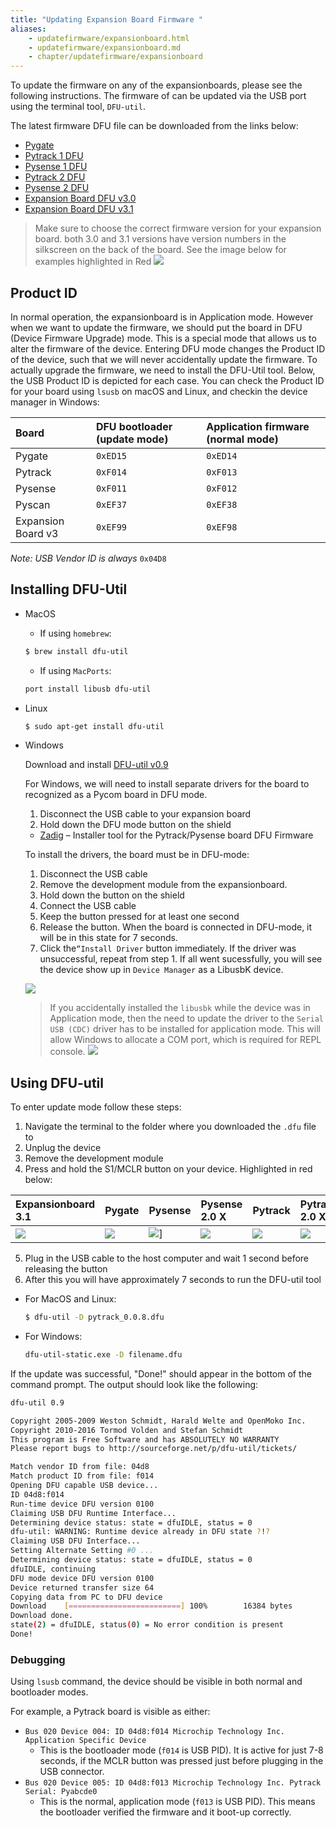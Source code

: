 ```yaml
---
title: "Updating Expansion Board Firmware "
aliases:
    - updatefirmware/expansionboard.html
    - updatefirmware/expansionboard.md
    - chapter/updatefirmware/expansionboard
---
```


To update the firmware on any of the expansionboards, please see the following instructions. The firmware of can be updated via the USB port using the terminal tool, `DFU-util`.

The latest firmware DFU file can be downloaded from the links below:
* [Pygate](https://software.pycom.io/findupgrade?key=pygate.dfu&type=all&redirect=true)
* [Pytrack 1 DFU](https://software.pycom.io/findupgrade?key=pytrack.dfu&type=all&redirect=true)
* [Pysense 1 DFU](https://software.pycom.io/findupgrade?key=pysense.dfu&type=all&redirect=true)
* [Pytrack 2 DFU](https://software.pycom.io/findupgrade?key=pytrack2.dfu&type=all&redirect=true)
* [Pysense 2 DFU](https://software.pycom.io/findupgrade?key=pysense2.dfu&type=all&redirect=true)
* [Expansion Board DFU v3.0](https://software.pycom.io/findupgrade?key=expansion3.dfu&type=all&redirect=true)
* [Expansion Board DFU v3.1](https://software.pycom.io/findupgrade?key=expansion31.dfu&type=all&redirect=true)


> Make sure to choose the correct firmware version for your expansion board. both 3.0 and 3.1 versions have version numbers in the silkscreen on the back of the board. See the image below for examples highlighted in Red
>![](/gitbook/assets/expansion_board_version.png)

## Product ID
In normal operation, the expansionboard is in Application mode. However when we want to update the firmware, we should put the board in DFU (Device Firmware Upgrade) mode. This is a special mode that allows us to alter the firmware of the device. Entering DFU mode changes the Product ID of the device, such that we will never accidentally update the firmware. To actually upgrade the firmware, we need to install the DFU-Util tool. Below, the USB Product ID is depicted for each case. You can check the Product ID for your board using `lsusb` on macOS and Linux, and checkin the device manager in Windows:

| Board | DFU bootloader (update mode) | Application firmware (normal mode) |
| :--- | :--- | :--- |
| Pygate             | `0xED15` | `0xED14` |
| Pytrack            | `0xF014` | `0xF013` |
| Pysense            | `0xF011` | `0xF012` |
| Pyscan             | `0xEF37` | `0xEF38` |
| Expansion Board v3 | `0xEF99` | `0xEF98` |

_Note: USB Vendor ID is always_ `0x04D8`



## Installing DFU-Util

  * MacOS

    * If using `homebrew`:

    ```bash
    $ brew install dfu-util
    ```
    * If using `MacPorts`:

    ```bash
    port install libusb dfu-util
    ```
  * Linux

    ```bash
    $ sudo apt-get install dfu-util
    ```

  * Windows

    Download and install [DFU-util v0.9](http://dfu-util.sourceforge.net/releases/dfu-util-0.9-win64.zip)

    For Windows, we will need to install separate drivers for the board to recognized as a Pycom board in DFU mode.
    1. Disconnect the USB cable to your expansion board
    2. Hold down the DFU mode button on the shield

    * [Zadig](http://zadig.akeo.ie/) – Installer tool for the Pytrack/Pysense board DFU Firmware

    To install the drivers, the board must be in DFU-mode:

    1. Disconnect the USB cable
    2. Remove the development module from the expansionboard.
    3. Hold down the button on the shield
    4. Connect the USB cable
    5. Keep the button pressed for at least one second
    6. Release the button. When the board is connected in DFU-mode, it will be in this state for 7 seconds.
    7. Click the`“Install Driver` button immediately. If the driver was unsuccessful, repeat from step 1.
    If all went sucessfully, you will see the device show up in `Device Manager` as a LibusbK device.

    ![](/gitbook/assets/pytrack_dfu_mode_zadig.png)

    > If you accidentally installed the `libusbk` while the device was in Application mode, then the need to update the driver to the `Serial USB (CDC)` driver has to be installed for application mode. This will allow Windows to allocate a COM port, which is required for REPL console.
    > ![](/gitbook/assets/pytrack_app_mode_zadig.png)

## Using DFU-util

To enter update mode follow these steps:

1. Navigate the terminal to the folder where you downloaded the `.dfu` file to
2. Unplug the device
3. Remove the development module
4. Press and hold the S1/MCLR button on your device. Highlighted in red below:

| Expansionboard 3.1 | Pygate | Pysense | Pysense 2.0 X | Pytrack | Pytrack 2.0 X | PyScan |
|:----|:----|:-----|:--------|:-----|:-----|:----|
| ![](/gitbook/assets/expansionboards/expansionboard31_dfu.png) | ![](/gitbook/assets/expansionboards/pygate_dfu.png)|![](/gitbook/assets/expansionboards/pysense1_dfu.png)] | ![](/gitbook/assets/expansionboards/pysense2_dfu.png) | ![](/gitbook/assets/expansionboards/pytrack1_dfu.png) | ![](/gitbook/assets/expansionboards/pytrack2_dfu.png) | ![](/gitbook/assets/expansionboards/pyscan_dfu.png) |

5. Plug in the USB cable to the host computer and wait 1 second before releasing the button
6. After this you will have approximately 7 seconds to run the DFU-util tool
  * For MacOS and Linux:
    ```bash
    $ dfu-util -D pytrack_0.0.8.dfu
    ```
  * For Windows:
    ```bash
    dfu-util-static.exe -D filename.dfu
    ```

If the update was successful, "Done!" should appear in the bottom of the command prompt.
The output should look like the following:

```bash
dfu-util 0.9

Copyright 2005-2009 Weston Schmidt, Harald Welte and OpenMoko Inc.
Copyright 2010-2016 Tormod Volden and Stefan Schmidt
This program is Free Software and has ABSOLUTELY NO WARRANTY
Please report bugs to http://sourceforge.net/p/dfu-util/tickets/

Match vendor ID from file: 04d8
Match product ID from file: f014
Opening DFU capable USB device...
ID 04d8:f014
Run-time device DFU version 0100
Claiming USB DFU Runtime Interface...
Determining device status: state = dfuIDLE, status = 0
dfu-util: WARNING: Runtime device already in DFU state ?!?
Claiming USB DFU Interface...
Setting Alternate Setting #0 ...
Determining device status: state = dfuIDLE, status = 0
dfuIDLE, continuing
DFU mode device DFU version 0100
Device returned transfer size 64
Copying data from PC to DFU device
Download    [=========================] 100%        16384 bytes
Download done.
state(2) = dfuIDLE, status(0) = No error condition is present
Done!
```

### Debugging

Using `lsusb` command, the device should be visible in both normal and bootloader modes.

For example, a Pytrack board is visible as either:

* `Bus 020 Device 004: ID 04d8:f014 Microchip Technology Inc. Application Specific Device`
  * This is the bootloader mode (`f014` is USB PID). It is active for just 7-8 seconds, if the MCLR button was pressed just before plugging in the USB connector.
* `Bus 020 Device 005: ID 04d8:f013 Microchip Technology Inc. Pytrack Serial: Pyabcde0`
  * This is the normal, application mode (`f013` is USB PID). This means the bootloader verified the firmware and it boot-up correctly.
